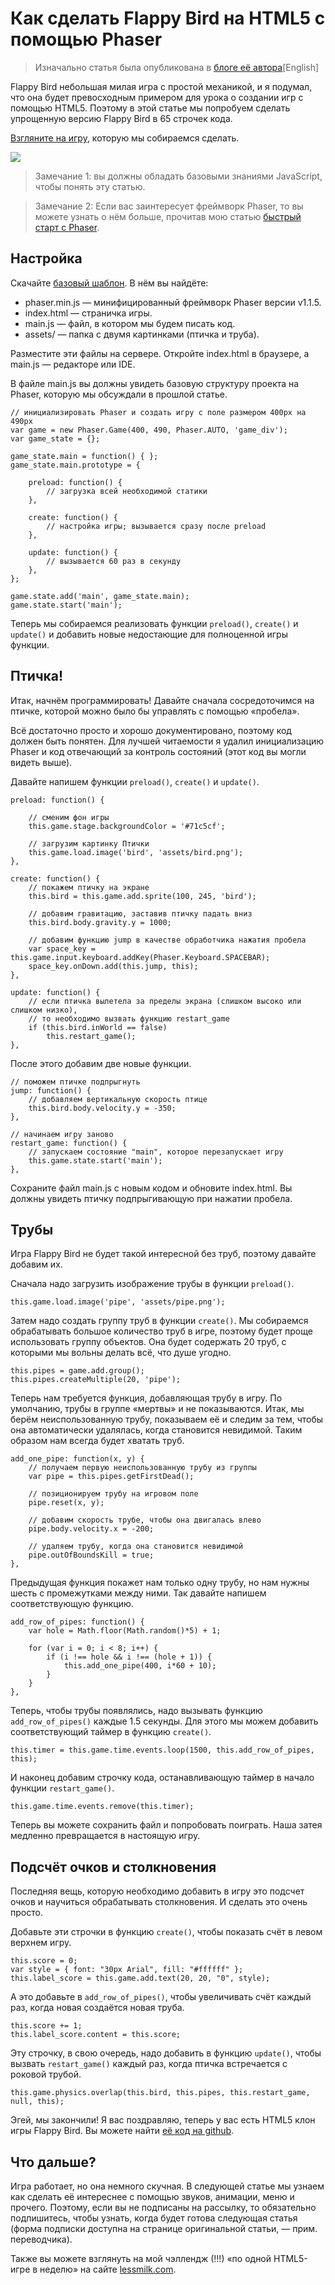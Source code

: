 # Как сделать Flappy Bird на HTML5 с помощью Phaser

> Изначально статья была опубликована в [блоге её автора][0][English]

Flappy Bird небольшая милая игра с простой механикой, и я подумал, что
она будет превосходным примером для урока о создании игр с помощью HTML5. Поэтому в
этой статье мы попробуем сделать упрощенную версию Flappy Bird в 65 строчек кода.

[Взгляните на игру][1], которую мы собираемся сделать.

![][2]

> Замечание 1: вы должны обладать базовыми знаниями JavaScript, чтобы понять эту статью.

> Замечание 2: Если вас заинтересует фреймворк Phaser, то вы можете узнать о нём
> больше, прочитав мою статью [быстрый старт c Phaser][3].


## Настройка

Скачайте [базовый шаблон][4]. В нём вы найдёте:

*   phaser.min.js — минифицированный фреймворк Phaser версии v1.1.5.
*   index.html — страничка игры.
*   main.js — файл, в котором мы будем писать код.
*   assets/ — папка с двумя картинками (птичка и труба).

Разместите эти файлы на сервере. Откройте index.html в браузере, а main.js
— редакторе или IDE.

В файле main.js вы должны увидеть базовую структуру проекта на Phaser, которую мы
обсуждали в прошлой статье.

    // инициализировать Phaser и создать игру с поле размером 400px на 490px 
    var game = new Phaser.Game(400, 490, Phaser.AUTO, 'game_div');  
    var game_state = {};
    
    game_state.main = function() { };  
    game_state.main.prototype = {
    
        preload: function() { 
            // загрузка всей необходимой статики
        },
    
        create: function() { 
            // настройка игры; вызывается сразу после preload
        },
    
        update: function() {
            // вызывается 60 раз в секунду
        },
    };
    
    game.state.add('main', game_state.main);  
    game.state.start('main');

Теперь мы собираемся реализовать функции `preload()`, `create()` и `update()` и
добавить новые недостающие для полноценной игры функции.


## Птичка!

Итак, начнём программировать! Давайте сначала сосредоточимся на птичке, которой можно
было бы управлять с помощью «пробела».

Всё достаточно просто и хорошо документировано, поэтому код должен быть понятен. 
Для лучшей читаемости я удалил инициализацию Phaser и код отвечающий за контроль
состояний (этот код вы могли видеть выше).

Давайте напишем функции `preload()`, `create()` и `update()`.

    preload: function() {  
        
        // сменим фон игры
        this.game.stage.backgroundColor = '#71c5cf';
        
        // загрузим картинку Птички
        this.game.load.image('bird', 'assets/bird.png'); 
    },
    
    create: function() {  
        // покажем птичку на экране
        this.bird = this.game.add.sprite(100, 245, 'bird');
    
        // добавим гравитацию, заставив птичку падать вниз
        this.bird.body.gravity.y = 1000;  
    
        // добавим функцию jump в качестве обработчика нажатия пробела
        var space_key = this.game.input.keyboard.addKey(Phaser.Keyboard.SPACEBAR);
        space_key.onDown.add(this.jump, this);     
    },
    
    update: function() {  
        // если птичка вылетела за пределы экрана (слишком высоко или слишком низко),
        // то необходимо вызвать функцию restart_game
        if (this.bird.inWorld == false)
            this.restart_game();
    },
    

После этого добавим две новые функции.

    // поможем птичке подпрыгнуть
    jump: function() {  
        // добавляем вертикальную скорость птице
        this.bird.body.velocity.y = -350;
    },
    
    // начинаем игру заново
    restart_game: function() {  
        // запускаем состояние "main", которое перезапускает игру
        this.game.state.start('main');
    },
    

Сохраните файл main.js с новым кодом и обновите index.html. Вы должны увидеть птичку
подпрыгивающую при нажатии пробела.


## Трубы

Игра Flappy Bird не будет такой интересной без труб, поэтому давайте добавим их.

Сначала надо загрузить изображение трубы в функции `preload()`.

    this.game.load.image('pipe', 'assets/pipe.png');          

Затем надо создать группу труб в функции `create()`. Мы собираемся обрабатывать
большое количество труб в игре, поэтому будет проще использовать группу объектов.
Она будет содержать 20 труб, с которыми мы вольны делать всё, что душе угодно.

    this.pipes = game.add.group();  
    this.pipes.createMultiple(20, 'pipe');      

Теперь нам требуется функция, добавляющая трубу в игру. По умолчанию, трубы в группе
«мертвы» и не показываются. Итак, мы берём неиспользованную трубу, показываем её и
следим за тем, чтобы она автоматически удалялась, когда становится невидимой. Таким
образом нам всегда будет хватать труб.

    add_one_pipe: function(x, y) {  
        // получаем первую неиспользованную трубу из группы
        var pipe = this.pipes.getFirstDead();
    
        // позиционируем трубу на игровом поле
        pipe.reset(x, y);
    
        // добавим скорость трубе, чтобы она двигалась влево
        pipe.body.velocity.x = -200; 
    
        // удаляем трубу, когда она становится невидимой
        pipe.outOfBoundsKill = true;
    },

Предыдущая функция покажет нам только одну трубу, но нам нужны шесть с промежутками
между ними. Так давайте напишем соответствующую функцию.

    add_row_of_pipes: function() {
        var hole = Math.floor(Math.random()*5) + 1;
    
        for (var i = 0; i < 8; i++) {
            if (i !== hole && i !== (hole + 1)) {
                this.add_one_pipe(400, i*60 + 10);
            }
        }
    },

Теперь, чтобы трубы появлялись, надо вызывать функцию `add_row_of_pipes()` каждые 1.5
секунды. Для этого мы можем добавить соответствующий таймер в функцию `create()`.

    this.timer = this.game.time.events.loop(1500, this.add_row_of_pipes, this);    

И наконец добавим строчку кода, останавливающую таймер в начало функции
`restart_game()`.

    this.game.time.events.remove(this.timer);    

Теперь вы можете сохранить файл и попробовать поиграть. Наша затея медленно
превращается в настоящую игру.


## Подсчёт очков и столкновения

Последняя вещь, которую необходимо добавить в игру это подсчет очков и научиться
обрабатывать столкновения. И сделать это очень просто.

Добавьте эти строчки в функцию `create()`, чтобы показать счёт в левом верхнем игру.

    this.score = 0;
    var style = { font: "30px Arial", fill: "#ffffff" };
    this.label_score = this.game.add.text(20, 20, "0", style);

А это добавьте в `add_row_of_pipes()`, чтобы увеличивать счёт каждый раз, когда
новая создаётся новая труба.

    this.score += 1;
    this.label_score.content = this.score;

Эту строчку, в свою очередь, надо добавить в функцию `update()`, чтобы вызвать
`restart_game()` каждый раз, когда птичка встречается с роковой трубой.

    this.game.physics.overlap(this.bird, this.pipes, this.restart_game, null, this);

Эгей, мы закончили! Я вас поздравляю, теперь у вас есть HTML5 клон игры Flappy Bird.
Вы можете найти [её код на github][5].


## Что дальше?

Игра работает, но она немного скучная. В следующей статье мы узнаем как сделать её
интереснее с помощью звуков, анимации, меню и прочего. Поэтому, если вы не подписаны на
рассылку, то обязательно подпишитесь, чтобы узнать, когда будет готова следующая
статья (форма подписки доступна на странице оригинальной статьи, — прим. переводчика).

Также вы можете взглянуть на мой чэллендж (!!!) «по одной HTML5-игре в неделю» на сайте [lessmilk.com][6].

 [0]: http://blog.lessmilk.com/how-to-make-flappy-bird-in-html5-1/
 [1]: http://lessmilk.com/flappy_bird/01/
 [2]: img/FB-1.png
 [3]: http://blog.lessmilk.com/make-html5-games-with-phaser-1/
 [4]: https://github.com/lessmilk/phaser-tutorials/blob/master/2-flappy_bird/basic_template.zip?raw=true
 [5]: https://github.com/lessmilk/phaser-tutorials/blob/master/2-flappy_bird/flappy_bird.zip?raw=true
 [6]: http://www.lessmilk.com
